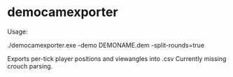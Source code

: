 # democamexporter

Usage:

./democamexporter.exe -demo DEMONAME.dem -split-rounds=true

Exports per-tick player positions and viewangles into .csv
Currently missing crouch parsing.
